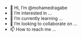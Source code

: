 - 👋 Hi, I’m @mohamedragabe
- 👀 I’m interested in ...
- 🌱 I’m currently learning ...
- 💞️ I’m looking to collaborate on ...
- 📫 How to reach me ...

<!---
mohamedragabe/mohamedragabe is a ✨ special ✨ repository because its `README.md` (this file) appears on your GitHub profile.
You can click the Preview link to take a look at your changes.
--->
